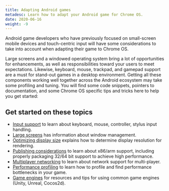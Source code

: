 ```yaml
---
title: Adapting Android games
metadesc: Learn how to adapt your Android game for Chrome OS.
date: 2020-06-16
weight: -9
---
```


Android game developers who have previously focused on small-screen mobile devices and touch-centric input will have some considerations to take into account when adapting their game to Chrome OS.

Large screens and a windowed operating system bring a lot of opportunities for enhancements, as well as responsibilities toward your users to meet expectations. Likewise, keyboard, mouse, trackpad, and gamepad support are a must for stand-out games in a desktop environment. Getting all these components working well together across the Android ecosystem may take some profiling and tuning. You will find some code snippets, pointers to documentation, and some Chrome OS specific tips and tricks here to help you get started:

## Get started on these topics

- [Input support](/{{locale.code}}/games/optimizing-games-inputs) to learn about keyboard, mouse, controller, stylus input handling.
- [Large screens](/{{locale.code}}/games/optimizing-games-windowing) has information about window management.
- [Optimizing display size](/{{locale.code}}/games/optimizing-games-display) explains how to determine display resolution for rendering.
- [Publishing considerations](/{{locale.code}}/games/optimizing-games-publishing) to learn about x86/arm support, including properly packaging 32/64 bit support to achieve high performance.
- [Multiplayer networking](/{{locale.code}}/games/optimizing-games-networking) to learn about network support for multi-player.
- [Performance profiling](/{{locale.code}}/games/optimizing-games-profiling) to learn how to profile and find performance bottlenecks in your game.
- [Game engines](/{{locale.code}}/games/optimizing-games-engines) for resources and tips for using common game engines (Unity, Unreal, Cocos2d).
